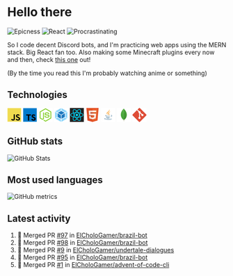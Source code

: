 # Hello there

![Epicness](https://img.shields.io/badge/Epicness-69%25-brightgreen)
![React](https://img.shields.io/badge/React-good-blue)
![Procrastinating](https://img.shields.io/badge/Procrastinating-always-red)

So I code decent Discord bots, and I'm practicing web apps using the MERN stack. Big React fan too.
Also making some Minecraft plugins every now and then, check [this one][userlogin] out!

(By the time you read this I'm probably watching anime or something)

## Technologies

![JavaScript][javascript]
![TypeScript][typescript]
![Node.js][node]
![Webpack][webpack]
![React][react]
![HTML][html]
![Java][java]
![MongoDB][mongodb]
![Git][git]

## GitHub stats

![GitHub Stats](https://github-readme-stats.vercel.app/api?username=ElCholoGamer&theme=tokyonight)

## Most used languages

![GitHub metrics](https://metrics.lecoq.io/ElCholoGamer?template=terminal&base.header=0&base.activity=0&base.community=0&base.repositories=0&base.metadata=0&languages=1)

## Latest activity

<!--START_SECTION:activity-->

1. 🎉 Merged PR [#97](https://github.com/ElCholoGamer/brazil-bot/pull/97) in [ElCholoGamer/brazil-bot](https://github.com/ElCholoGamer/brazil-bot)
2. 🎉 Merged PR [#98](https://github.com/ElCholoGamer/brazil-bot/pull/98) in [ElCholoGamer/brazil-bot](https://github.com/ElCholoGamer/brazil-bot)
3. 🎉 Merged PR [#9](https://github.com/ElCholoGamer/undertale-dialogues/pull/9) in [ElCholoGamer/undertale-dialogues](https://github.com/ElCholoGamer/undertale-dialogues)
4. 🎉 Merged PR [#95](https://github.com/ElCholoGamer/brazil-bot/pull/95) in [ElCholoGamer/brazil-bot](https://github.com/ElCholoGamer/brazil-bot)
5. 🎉 Merged PR [#1](https://github.com/ElCholoGamer/advent-of-code-cli/pull/1) in [ElCholoGamer/advent-of-code-cli](https://github.com/ElCholoGamer/advent-of-code-cli)
<!--END_SECTION:activity-->

[userlogin]: https://www.spigotmc.org/resources/userlogin.80669/
[javascript]: https://raw.githubusercontent.com/ElCholoGamer/ElCholoGamer/master/icons/javascript.png
[typescript]: https://raw.githubusercontent.com/ElCholoGamer/ElCholoGamer/master/icons/typescript.png
[java]: https://raw.githubusercontent.com/ElCholoGamer/ElCholoGamer/master/icons/java.png
[node]: https://raw.githubusercontent.com/ElCholoGamer/ElCholoGamer/master/icons/node.png
[react]: https://raw.githubusercontent.com/ElCholoGamer/ElCholoGamer/master/icons/react.png
[webpack]: https://raw.githubusercontent.com/ElCholoGamer/ElCholoGamer/master/icons/webpack.png
[html]: https://raw.githubusercontent.com/ElCholoGamer/ElCholoGamer/master/icons/html.png
[git]: https://raw.githubusercontent.com/ElCholoGamer/ElCholoGamer/master/icons/git.png
[mongodb]: https://raw.githubusercontent.com/ElCholoGamer/ElCholoGamer/master/icons/mongodb.png
